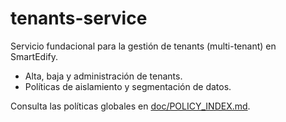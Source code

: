 # tenants-service

Servicio fundacional para la gestión de tenants (multi-tenant) en SmartEdify.

- Alta, baja y administración de tenants.
- Políticas de aislamiento y segmentación de datos.

Consulta las políticas globales en [doc/POLICY_INDEX.md](../../../doc/POLICY_INDEX.md).